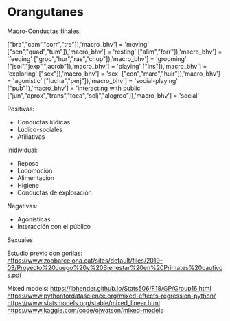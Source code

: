 # Orangutanes

Macro-Conductas finales:



["bra","cam","corr","tre"]),'macro_bhv'] = 'moving'
["sen","quad","tum"]),'macro_bhv'] = 'resting'
["alim","forr"]),'macro_bhv'] = 'feeding'
["groo","hur","ras","chup"]),'macro_bhv'] = 'grooming'
["jsol","jexp","jacrob"]),'macro_bhv'] = 'playing'
["ins"]),'macro_bhv'] = 'exploring'
["sex"]),'macro_bhv'] = 'sex'
["con","marc","huir"]),'macro_bhv'] = 'agonistic'
["lucha","perj"]),'macro_bhv'] = 'social-playing'
["pub"]),'macro_bhv'] = 'interacting with public'
["jun","aprox","trans","toca","solj","alogroo"]),'macro_bhv'] = 'social'

Positivas:
- Conductas lúdicas
- Lúdico-sociales
- Afiliativas

Inidividual:
- Reposo 
- Locomoción
- Alimentación
- Higiene
- Conductas de exploración
  
Negativas:
- Agonísticas
- Interacción con el público

Sexuales

Estudio previo con gorilas:
    https://www.zoobarcelona.cat/sites/default/files/2019-03/Proyecto%20Juego%20y%20Bienestar%20en%20Primates%20cautivos.pdf

Mixed models:
    https://jbhender.github.io/Stats506/F18/GP/Group16.html
    https://www.pythonfordatascience.org/mixed-effects-regression-python/
    https://www.statsmodels.org/stable/mixed_linear.html
    https://www.kaggle.com/code/ojwatson/mixed-models